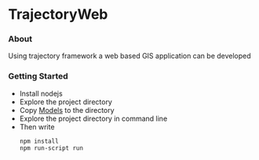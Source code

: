 # TrajectoryWeb

### About
   Using trajectory framework a web based GIS application can be developed
   
### Getting Started

* Install nodejs
* Explore the project directory
* Copy [Models](https://drive.google.com/drive/folders/0BwldDrXJR-avQTRSSWxBdVRKSHc?usp=sharing) to the directory
* Explore the project directory in command line
*  Then write   
	```
	npm install
	npm run-script run
	```

